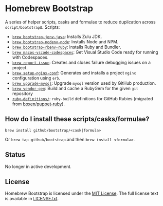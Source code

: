 # Homebrew Bootstrap

A series of helper scripts, casks and formulae to reduce duplication across `script/bootstrap`s. Scripts:

- [`brew bootstrap-jenv-java`](cmd/brew-bootstrap-jenv-java): Installs Zulu JDK.
- [`brew bootstrap-nodenv-node`](cmd/brew-bootstrap-nodenv-node): Installs Node and NPM.
- [`brew bootstrap-rbenv-ruby`](cmd/brew-bootstrap-rbenv-ruby): Installs Ruby and Bundler.
- [`brew macos-vscode-codespaces`](cmd/brew-macos-vscode-codespaces): Get Visual Studio Code ready for running with Codespaces.
- [`brew report-issue`](cmd/brew-report-issue.rb): Creates and closes failure debugging issues on a project.
- [`brew setup-nginx-conf`](cmd/brew-setup-nginx-conf.rb): Generates and installs a project `nginx` configuration using `erb`.
- [`brew upgrade-mysql`](cmd/brew-upgrade-mysql): Upgrade `mysql` version used by GitHub production.
- [`brew vendor-gem`](cmd/brew-vendor-gem): Build and cache a RubyGem for the given `git` repository
- [`ruby-definitions/`](ruby-definitions): `ruby-build` definitions for GitHub Rubies (migrated from [boxen/puppet-ruby](https://github.com/boxen/puppet-ruby/tree/HEAD/files/definitions)).

## How do I install these scripts/casks/formulae?

`brew install github/bootstrap/<cask|formula>`

Or `brew tap github/bootstrap` and then `brew install <formula>`.

## Status

No longer in active development.

## License

Homebrew Bootstrap is licensed under the [MIT License](http://en.wikipedia.org/wiki/MIT_License).
The full license text is available in [LICENSE.txt](https://github.com/github/homebrew-bootstrap/blob/HEAD/LICENSE.txt).
